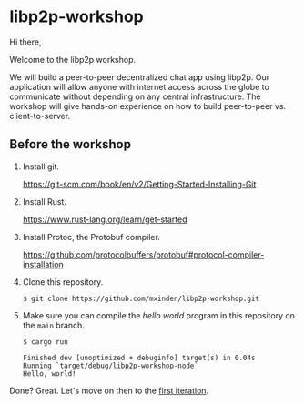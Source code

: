 # libp2p-workshop

Hi there,

Welcome to the libp2p workshop.

We will build a peer-to-peer decentralized chat app using libp2p. Our
application will allow anyone with internet access across the globe to
communicate without depending on any central infrastructure. The workshop will
give hands-on experience on how to build peer-to-peer vs. client-to-server.

## Before the workshop

1. Install git.

   https://git-scm.com/book/en/v2/Getting-Started-Installing-Git

2. Install Rust.

   https://www.rust-lang.org/learn/get-started

3. Install Protoc, the Protobuf compiler.

   https://github.com/protocolbuffers/protobuf#protocol-compiler-installation

4. Clone this repository.

   ```
   $ git clone https://github.com/mxinden/libp2p-workshop.git
   ```

5. Make sure you can compile the _hello world_ program in this repository on the
   `main` branch.

   ```
   $ cargo run

   Finished dev [unoptimized + debuginfo] target(s) in 0.04s
   Running `target/debug/libp2p-workshop-node`
   Hello, world!
   ```

Done? Great. Let's move on then to the [first iteration](
https://github.com/mxinden/libp2p-workshop/blob/iteration-1/README.md#iteration-1).
